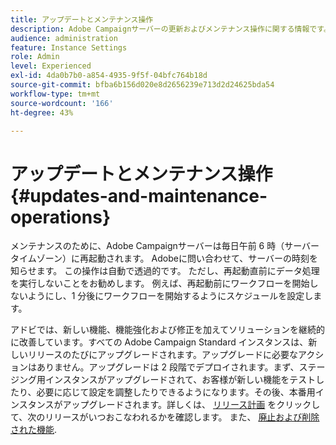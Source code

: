 ```yaml
---
title: アップデートとメンテナンス操作
description: Adobe Campaignサーバーの更新およびメンテナンス操作に関する情報です。
audience: administration
feature: Instance Settings
role: Admin
level: Experienced
exl-id: 4da0b7b0-a854-4935-9f5f-04bfc764b18d
source-git-commit: bfba6b156d020e8d2656239e713d2d24625bda54
workflow-type: tm+mt
source-wordcount: '166'
ht-degree: 43%

---
```


# アップデートとメンテナンス操作{#updates-and-maintenance-operations}

メンテナンスのために、Adobe Campaignサーバーは毎日午前 6 時（サーバータイムゾーン）に再起動されます。 Adobeに問い合わせて、サーバーの時刻を知らせます。 この操作は自動で透過的です。 ただし、再起動直前にデータ処理を実行しないことをお勧めします。 例えば、再起動前にワークフローを開始しないようにし、1 分後にワークフローを開始するようにスケジュールを設定します。

アドビでは、新しい機能、機能強化および修正を加えてソリューションを継続的に改善しています。すべての Adobe Campaign Standard インスタンスは、新しいリリースのたびにアップグレードされます。アップグレードに必要なアクションはありません。アップグレードは 2 段階でデプロイされます。まず、ステージング用インスタンスがアップグレードされて、お客様が新しい機能をテストしたり、必要に応じて設定を調整したりできるようになります。その後、本番用インスタンスがアップグレードされます。詳しくは、 [リリース計画](https://helpx.adobe.com/jp/campaign/kb/acs-release-planning.html) をクリックして、次のリリースがいつおこなわれるかを確認します。 また、 [廃止および削除された機能](../../rn/using/deprecated-features.md).
